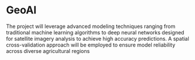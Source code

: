 # GeoAI
The project will leverage advanced modeling techniques ranging from traditional machine learning algorithms to deep neural networks designed for satellite imagery analysis to achieve high accuracy predictions. A spatial cross-validation approach will be employed to ensure model reliability across diverse agricultural regions
